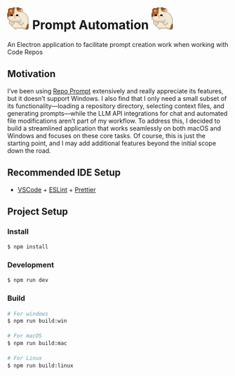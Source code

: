 # <img src="docs/imgs/cat_roll.gif" alt="cat-roll" width="50" /> Prompt Automation <img src="docs/imgs/cat_roll.gif" alt="cat-roll" width="50" />

An Electron application to facilitate prompt creation work when working with Code Repos

## Motivation

I’ve been using [Repo Prompt](https://repoprompt.com/) extensively and really appreciate its features, but it doesn’t support Windows. I also find that I only need a small subset of its functionality—loading a repository directory, selecting context files, and generating prompts—while the LLM API integrations for chat and automated file modifications aren’t part of my workflow. To address this, I decided to build a streamlined application that works seamlessly on both macOS and Windows and focuses on these core tasks. Of course, this is just the starting point, and I may add additional features beyond the initial scope down the road.

## Recommended IDE Setup

- [VSCode](https://code.visualstudio.com/) + [ESLint](https://marketplace.visualstudio.com/items?itemName=dbaeumer.vscode-eslint) + [Prettier](https://marketplace.visualstudio.com/items?itemName=esbenp.prettier-vscode)

## Project Setup

### Install

```bash
$ npm install
```

### Development

```bash
$ npm run dev
```

### Build

```bash
# For windows
$ npm run build:win

# For macOS
$ npm run build:mac

# For Linux
$ npm run build:linux
```
